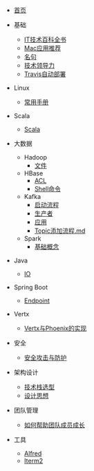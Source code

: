 * [首页](README.md)
* 基础
  * [IT技术百科全书](basic/IT技术百科全书.md)
  * [Mac应用推荐](basic/mac应用推荐.md)
  * [名句](/basic/名句.md)
  * [技术领导力](/basic/技术领导力.md)
  * [Travis自动部署](/basic/travis自动部署.md)
* Linux
  * [常用手册](linux/linux_常用手册.md)
* Scala

  - [Scala](scala/scala.md)
* 大数据
  * Hadoop
    * [文件](big_data/hadoop/hadoop_文件.md)
  * HBase
    * [ACL](big_data/hbase/hbase_acl.md)
    * [Shell命令](big_data/hbase/hbase_shell命令.md)
  * Kafka
    * [启动流程](big_data/kafka/kafka_启动流程.md)
    * [生产者](big_data/kafka/kafka_生产者.md)
    * [应用](big_data/kafka/kafka_应用.md)
    * [Topic添加流程.md](big_data/kafka/kafka_topic添加流程.md)
  * Spark
    * [基础概念](big_data/spark/spark_基础概念.md)
* Java
  * [IO](java/java_io.md)
* Spring Boot
  * [Endpoint](spring_boot/spring_boot_endpoint.md)
* Vertx
  * [Vertx与Phoenix的实现](/vertx/vertx-phoenix.md)
* 安全
  * [安全攻击与防护](safe/safe_安全攻击与防护.md)
* 架构设计
  * [技术栈选型](architecture/architecture_技术栈选型.md)
  * [设计思想](architecture/architecture_设计思想)
* 团队管理
  * [如何帮助团队成员成长](term_management/如何帮助团队成员成长.md)
* 工具
  * [Alfred](tool/alfred/alfred.md)
  * [Iterm2](tool/iterm2/iterm2.md)



